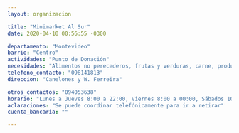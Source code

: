 ```yaml
---
layout: organizacion

title: "Minimarket Al Sur"
date: 2020-04-10 00:56:55 -0300

departamento: "Montevideo"
barrio: "Centro"
actividades: "Punto de Donación"
necesidades: "Alimentos no perecederos, frutas y verduras, carne, productos sanitarios (tapabocas, guantes, alcohol en gel, detergente,etc), recipientes o tuppers"
telefono_contacto: "098141813"
direccion: "Canelones y W. Ferreira"

otros_contactos: "094053638"
horario: "Lunes a Jueves 8:00 a 22:00, Viernes 8:00 a 00:00, Sábados 10:00 a 00:00"
aclaraciones: "Se puede coordinar telefónicamente para ir a retirar"
cuenta_bancaria: ""

---
```


